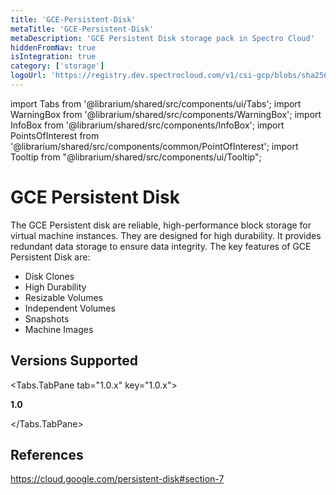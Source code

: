 ```yaml
---
title: 'GCE-Persistent-Disk'
metaTitle: 'GCE-Persistent-Disk'
metaDescription: 'GCE Persistent Disk storage pack in Spectro Cloud'
hiddenFromNav: true
isIntegration: true
category: ['storage']
logoUrl: 'https://registry.dev.spectrocloud.com/v1/csi-gcp/blobs/sha256:af4cf7923e75f0ca1fe109f423ff0551855019edfc1d8772653cede454ef87ea?type=image/png'
---
```


import Tabs from '@librarium/shared/src/components/ui/Tabs';
import WarningBox from '@librarium/shared/src/components/WarningBox';
import InfoBox from '@librarium/shared/src/components/InfoBox';
import PointsOfInterest from '@librarium/shared/src/components/common/PointOfInterest';
import Tooltip from "@librarium/shared/src/components/ui/Tooltip";


# GCE Persistent Disk

The GCE Persistent disk are reliable, high-performance block storage for virtual machine instances. They are designed for high durability. It provides redundant data storage to ensure data integrity. The key features of GCE Persistent Disk are:

* Disk Clones
* High Durability
* Resizable Volumes
* Independent Volumes
* Snapshots
* Machine Images


## Versions Supported

<Tabs>

<Tabs.TabPane tab="1.0.x" key="1.0.x">

**1.0**

</Tabs.TabPane>


</Tabs>

## References

https://cloud.google.com/persistent-disk#section-7